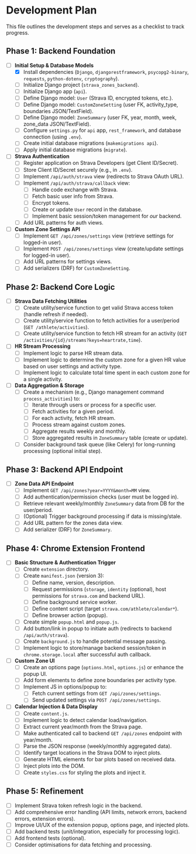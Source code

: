 # Development Plan

This file outlines the development steps and serves as a checklist to track progress.

## Phase 1: Backend Foundation

- [ ] **Initial Setup & Database Models**
    - [x] Install dependencies (`Django`, `djangorestframework`, `psycopg2-binary`, `requests`, `python-dotenv`, `cryptography`).
    - [ ] Initialize Django project (`strava_zones_backend`).
    - [ ] Initialize Django app (`api`).
    - [ ] Define Django model: `User` (Strava ID, encrypted tokens, etc.).
    - [ ] Define Django model: `CustomZoneSetting` (user FK, activity_type, boundaries JSON/TextField).
    - [ ] Define Django model: `ZoneSummary` (user FK, year, month, week, zone_data JSON/TextField).
    - [ ] Configure `settings.py` for `api` app, `rest_framework`, and database connection (using `.env`).
    - [ ] Create initial database migrations (`makemigrations api`).
    - [ ] Apply initial database migrations (`migrate`).
- [ ] **Strava Authentication**
    - [ ] Register application on Strava Developers (get Client ID/Secret).
    *   [ ] Store Client ID/Secret securely (e.g., in `.env`).
    - [ ] Implement `/api/auth/strava` view (redirects to Strava OAuth URL).
    - [ ] Implement `/api/auth/strava/callback` view:
        - [ ] Handle code exchange with Strava.
        - [ ] Fetch basic user info from Strava.
        - [ ] Encrypt tokens.
        - [ ] Create or update `User` record in the database.
        - [ ] Implement basic session/token management for *our* backend.
    - [ ] Add URL patterns for auth views.
- [ ] **Custom Zone Settings API**
    - [ ] Implement `GET /api/zones/settings` view (retrieve settings for logged-in user).
    - [ ] Implement `POST /api/zones/settings` view (create/update settings for logged-in user).
    - [ ] Add URL patterns for settings views.
    - [ ] Add serializers (DRF) for `CustomZoneSetting`.

## Phase 2: Backend Core Logic

- [ ] **Strava Data Fetching Utilities**
    - [ ] Create utility/service function to get valid Strava access token (handle refresh if needed).
    - [ ] Create utility/service function to fetch activities for a user/period (`GET /athlete/activities`).
    - [ ] Create utility/service function to fetch HR stream for an activity (`GET /activities/{id}/streams?keys=heartrate,time`).
- [ ] **HR Stream Processing**
    - [ ] Implement logic to parse HR stream data.
    - [ ] Implement logic to determine the custom zone for a given HR value based on user settings and activity type.
    - [ ] Implement logic to calculate total time spent in each custom zone for a single activity.
- [ ] **Data Aggregation & Storage**
    - [ ] Create a mechanism (e.g., Django management command `process_activities`) to:
        - [ ] Iterate through users or process for a specific user.
        *   [ ] Fetch activities for a given period.
        *   [ ] For each activity, fetch HR stream.
        *   [ ] Process stream against custom zones.
        *   [ ] Aggregate results weekly and monthly.
        *   [ ] Store aggregated results in `ZoneSummary` table (create or update).
    - [ ] Consider background task queue (like Celery) for long-running processing (optional initial step).

## Phase 3: Backend API Endpoint

- [ ] **Zone Data API Endpoint**
    - [ ] Implement `GET /api/zones?year=YYYY&month=MM` view.
    - [ ] Add authentication/permission checks (user must be logged in).
    - [ ] Retrieve relevant weekly/monthly `ZoneSummary` data from DB for the user/period.
    - [ ] (Optional) Trigger background processing if data is missing/stale.
    - [ ] Add URL pattern for the zones data view.
    - [ ] Add serializer (DRF) for `ZoneSummary`.

## Phase 4: Chrome Extension Frontend

- [ ] **Basic Structure & Authentication Trigger**
    - [ ] Create `extension` directory.
    - [ ] Create `manifest.json` (version 3):
        - [ ] Define name, version, description.
        - [ ] Request permissions (`storage`, `identity` (optional), host permissions for `strava.com` and backend URL).
        - [ ] Define background service worker.
        - [ ] Define content script (target `strava.com/athlete/calendar*`).
        - [ ] Define browser action (popup).
    - [ ] Create simple `popup.html` and `popup.js`.
    - [ ] Add button/link in popup to initiate auth (redirects to backend `/api/auth/strava`).
    - [ ] Create `background.js` to handle potential message passing.
    - [ ] Implement logic to store/manage backend session/token in `chrome.storage.local` after successful auth callback.
- [ ] **Custom Zone UI**
    - [ ] Create an options page (`options.html`, `options.js`) or enhance the popup UI.
    - [ ] Add form elements to define zone boundaries per activity type.
    - [ ] Implement JS in options/popup to:
        - [ ] Fetch current settings from `GET /api/zones/settings`.
        - [ ] Send updated settings via `POST /api/zones/settings`.
- [ ] **Calendar Injection & Data Display**
    - [ ] Create `content.js`.
    - [ ] Implement logic to detect calendar load/navigation.
    - [ ] Extract current year/month from the Strava page.
    *   [ ] Make authenticated call to backend `GET /api/zones` endpoint with year/month.
    - [ ] Parse the JSON response (weekly/monthly aggregated data).
    - [ ] Identify target locations in the Strava DOM to inject plots.
    - [ ] Generate HTML elements for bar plots based on received data.
    - [ ] Inject plots into the DOM.
    - [ ] Create `styles.css` for styling the plots and inject it.

## Phase 5: Refinement

- [ ] Implement Strava token refresh logic in the backend.
- [ ] Add comprehensive error handling (API limits, network errors, backend errors, extension errors).
- [ ] Improve UI/UX of the extension popup, options page, and injected plots.
- [ ] Add backend tests (unit/integration, especially for processing logic).
- [ ] Add frontend tests (optional).
- [ ] Consider optimisations for data fetching and processing.
